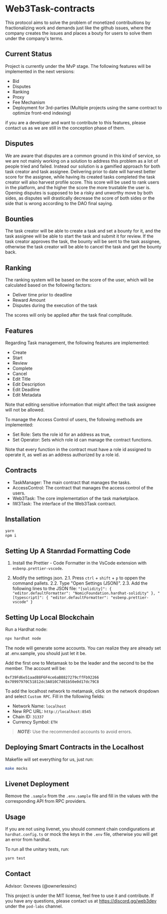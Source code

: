 # Web3Task-contracts

This protocol aims to solve the problem of monetized contribuitions by fractionalizing work and demands just like the github issues, where the company creates the issues and places a bouty for users to solve them under the company's terms.

## Current Status

Project is currently under the MvP stage. The following features will be implemented in the next versions:

-   Bid
-   Disputes
-   Ranking
-   Proxy
-   Fee Mechanism
-   Deployment for 3rd-parties (Multiple projects using the same contract to optimize front-end indexing)

if you are a developer and want to contribute to this features, please contact us as we are still in the conception phase of them.

## Disputes

We are aware that disputes are a common ground in this kind of service, so we are not mainly working on a solution to address this problem as a lot of people tried and failed. Instead our solution is a gamified approach for both task creator and task assignee. Delivering prior to date will harvest better score for the assignee, while having its created tasks completed the task creator will also harvest profile score. This score will be used to rank users in the platform, and the higher the score the more trustable the user is. Opening disputes is supposed to be a risky and unworthy move by both sides, as disputes will drastically decrease the score of both sides or the side that is wrong according to the DAO final saying.

## Bounties

The task creator will be able to create a task and set a bounty for it, and the task assignee will be able to start the task and submit it for review. If the task creator approves the task, the bounty will be sent to the task assignee, otherwise the task creator will be able to cancel the task and get the bounty back.

## Ranking

The ranking system will be based on the score of the user, which will be calculated based on the following factors:

-   Deliver time prior to deadline
-   Reward Amount
-   Disputes during the execution of the task

The scores will only be applied after the task final complitude.

## Features

Regarding Task management, the following features are implemented:

-   Create
-   Start
-   Review
-   Complete
-   Cancel
-   Edit Title
-   Edit Description
-   Edit Deadline
-   Edit Metadata

Note that editing sensitive information that might affect the task assignee will not be allowed.

To manage the Access Control of users, the following methods are implemented:

-   Set Role: Sets the role id for an address as true,
-   Set Operator: Sets which role id can manage the contract functions.

Note that every function in the contract must have a role id assigned to operate it, as well as an address authorized by a role id.

## Contracts

-   TaskManager: The main contract that manages the tasks.
-   AccessControl: The contract that manages the access control of the users.
-   Web3Task: The core implementation of the task marketplace.
-   IW3Task: The interface of the Web3Task contract.

## Installation

```bash
yarn
npm i
```

## Setting Up A Stanrdad Formatting Code

1. Install the Prettier - Code Formatter in the VsCode extension with `esbenp.prettier-vscode`.

2. Modify the settings json.
   2.1. Press `ctrl` + `shift` + `p` to oppen the command pallets.
   2.2. Type "Open Settings (JSON)".
   2.3. Add the following lines to the JSON file:
   `"[solidity]": {
 "editor.defaultFormatter": "NomicFoundation.hardhat-solidity"
},
     "[typescript]": {
    "editor.defaultFormatter": "esbenp.prettier-vscode"
}`

## Setting Up Local Blockchain

Run a Hardhat node:

```bash
npx hardhat node
```

The node will generate some accounts. You can realize they are already set at .env.sample, you should just let it be.

Add the first one to Metamask to be the leader and the second to be the member. The account will be:

```
0xf39Fd6e51aad88F6F4ce6aB8827279cffFb92266
0x70997970C51812dc3A010C7d01b50e0d17dc79C8
```

To add the localhost network to metamask, click on the network dropdown and select `Custom RPC`. Fill in the following fields:

-   Network Name: `localhost`
-   New RPC URL: `http://localhost:8545`
-   Chain ID: `31337`
-   Currency Symbol: `ETH`

> **_NOTE:_** Use the recommended accounts to avoid errors.

## Deploying Smart Contracts in the Localhost

Makefile will set everything for us, just run:

```bash
make mocks
```

## Livenet Deployment

Remove the `.sample` from the `.env.sample` file and fill in the values with the corresponding API from RPC providers.

## Usage

If you are not using livenet, you should comment chain condigurations at `hardhat.config.ts` or mock the keys in the `.env` file, otherwise you will get an error from hardhat.

To run all the unitary tests, run:

```bash
yarn test
```

## Contact

Advisor: 0xneves (@ownerlessinc)

This project is under the MIT license, feel free to use it and contribute. If you have any questions, please contact us at https://discord.gg/web3dev under the `pod-labs` channel.
